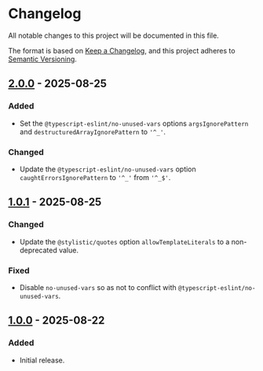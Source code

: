 Changelog
=========

All notable changes to this project will be documented in this file.

The format is based on [Keep a Changelog](https://keepachangelog.com/en/1.1.0/),
and this project adheres to [Semantic Versioning](https://semver.org/spec/v2.0.0.html).

[2.0.0] - 2025-08-25
--------------------

### Added

- Set the `@typescript-eslint/no-unused-vars` options `argsIgnorePattern` and `destructuredArrayIgnorePattern` to `'^_'`.

### Changed

- Update the `@typescript-eslint/no-unused-vars` option `caughtErrorsIgnorePattern` to `'^_'` from `'^_$'`.

[1.0.1] - 2025-08-25
--------------------

### Changed

- Update the `@stylistic/quotes` option `allowTemplateLiterals` to a non-deprecated value.

### Fixed

- Disable `no-unused-vars` so as not to conflict with `@typescript-eslint/no-unused-vars`.

[1.0.0] - 2025-08-22
--------------------

### Added

- Initial release.

[2.0.0]: https://github.com/jbenner-radham/eslint-config/compare/v1.0.1...v2.0.0
[1.0.1]: https://github.com/jbenner-radham/eslint-config/compare/v1.0.0...v1.0.1
[1.0.0]: https://github.com/jbenner-radham/eslint-config/releases/tag/v1.0.0
